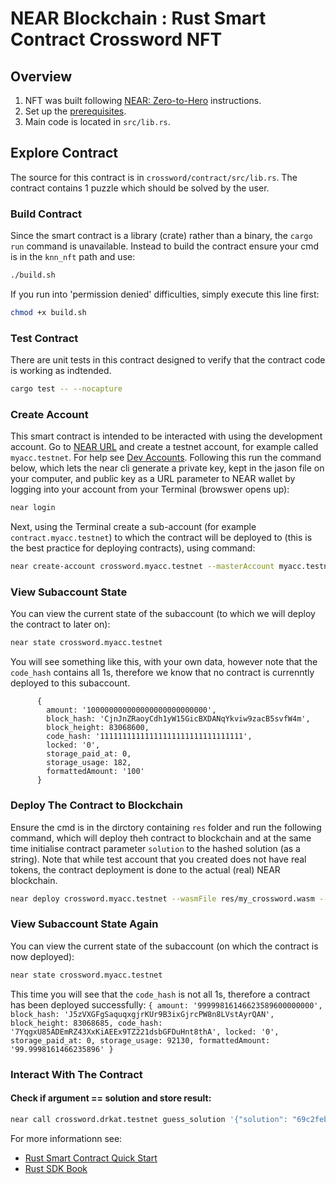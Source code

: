 # NEAR Blockchain : Rust Smart Contract Crossword NFT

## Overview

1. NFT was built following [NEAR: Zero-to-Hero](https://www.near-sdk.io/zero-to-hero/basics/overview) instructions.
2. Set up the [prerequisites](https://github.com/near/near-sdk-rs#pre-requisites).
3. Main code is located in `src/lib.rs`.

## Explore Contract
The source for this contract is in `crossword/contract/src/lib.rs`. The contract contains 1 puzzle which should be solved by the user.

### Build Contract
Since the smart contract is a library (crate) rather than a binary, the `cargo run` command is unavailable. Instead to build the contract ensure your cmd is in the `knn_nft` path and use:
```bash
./build.sh
```
If you run into 'permission denied' difficulties, simply execute this line first:
```bash
chmod +x build.sh
```

### Test Contract
There are unit tests in this contract designed to verify that the contract code is working as indtended.
```bash
cargo test -- --nocapture
```

### Create Account
This smart contract is intended to be interacted with using the development account. Go to [NEAR URL](https://wallet.testnet.near.org) and create a testnet account, for example called `myacc.testnet`. For help see [Dev Accounts](https://docs.near.org/docs/concepts/account#dev-accounts). Following this run the command below, which lets the near cli generate a private key, kept in the jason file on your computer, and public key as a URL parameter to NEAR wallet by logging into your account from your Terminal (browswer opens up):
```bash
near login
```

Next, using the Terminal create a sub-account (for example `contract.myacc.testnet`) to which the contract will be deployed to (this is the best practice for deploying contracts), using command:
```bash
near create-account crossword.myacc.testnet --masterAccount myacc.testnet
```

### View Subaccount State
You can view the current state of the subaccount (to which we will deploy the contract to later on):
```bash
near state crossword.myacc.testnet
```
You will see something like this, with your own data, however note that the `code_hash` contains all 1s, therefore we know that no contract is currenntly deployed to this subaccount.
```
      {
        amount: '100000000000000000000000000',
        block_hash: 'CjnJnZRaoyCdh1yW15GicBXDANqYkviw9zacB5svfW4m',
        block_height: 83068600,
        code_hash: '11111111111111111111111111111111',
        locked: '0',
        storage_paid_at: 0,
        storage_usage: 182,
        formattedAmount: '100'
      }
```

### Deploy The Contract to Blockchain
Ensure the cmd is in the dirctory containing `res` folder and run the following command, which will deploy theh contract to blockchain and at the same time initialise contract parameter `solution` to the hashed solution (as a string). Note that while test account that you created does not have real tokens, the contract deployment is done to the actual (real) NEAR blockchain.
```bash
near deploy crossword.myacc.testnet --wasmFile res/my_crossword.wasm --initFunction 'new' --initArgs '{"solution": "69c2feb084439956193f4c21936025f14a5a5a78979d67ae34762e18a7206a0f"}'
```

### View Subaccount State Again
You can view the current state of the subaccount (on which the contract is now deployed):
```bash
near state crossword.myacc.testnet
```
This time you will see that the `code_hash` is not all 1s, therefore a contract has been deployed successfully:
`
      {
        amount: '99999816146623589600000000',
        block_hash: 'J5zVXGFgSaquqxgjrKUr9B3ixGjrcPW8n8LVstAyrQAN',
        block_height: 83068685,
        code_hash: '7YqgxU85ADEmRZ43XxKiAEEx9TZ221dsbGFDuHnt8thA',
        locked: '0',
        storage_paid_at: 0,
        storage_usage: 92130,
        formattedAmount: '99.9998161466235896'
      }
`

### Interact With The Contract
#### Check if argument == solution and store result: 
```bash
near call crossword.drkat.testnet guess_solution '{"solution": "69c2feb084439956193f4c21936025f14a5a5a78979d67ae34762e18a7206a0f"}' --accountId drkat.testnet
```

For more informationn see:
* [Rust Smart Contract Quick Start](https://docs.near.org/docs/develop/contracts/rust/intro)
* [Rust SDK Book](https://www.near-sdk.io/)
